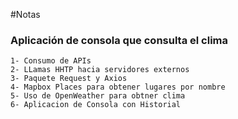 #Notas
### Aplicación de consola que consulta el clima
```
1- Consumo de APIs
2- LLamas HHTP hacia servidores externos
3- Paquete Request y Axios
4- Mapbox Places para obtener lugares por nombre
5- Uso de OpenWeather para obtner clima
6- Aplicacion de Consola con Historial
```